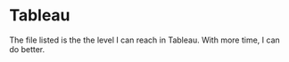 # Tableau
The file listed is the the level I can reach in Tableau. With more time, I can do better.
